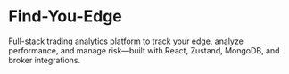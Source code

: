 # Find-You-Edge
Full-stack trading analytics platform to track your edge, analyze performance, and manage risk—built with React, Zustand, MongoDB, and broker integrations.
